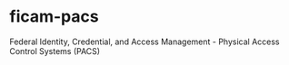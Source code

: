 # ficam-pacs
Federal Identity, Credential, and Access Management - Physical Access Control Systems (PACS)
